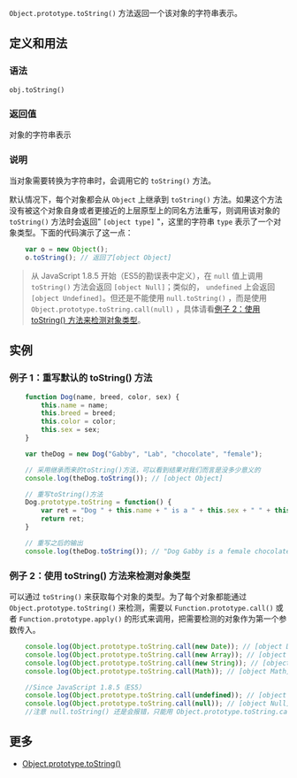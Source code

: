 `Object.prototype.toString()` 方法返回一个该对象的字符串表示。

## 定义和用法

### 语法

`obj.toString()`

### 返回值

对象的字符串表示

### 说明

当对象需要转换为字符串时，会调用它的 `toString()` 方法。

默认情况下，每个对象都会从 `Object` 上继承到 `toString()` 方法。如果这个方法没有被这个对象自身或者更接近的上层原型上的同名方法重写，则调用该对象的 `toString()` 方法时会返回" `[object type]` "，这里的字符串 `type` 表示了一个对象类型。下面的代码演示了这一点：

```javascript
    var o = new Object();
    o.toString(); // 返回了[object Object]
```

> 从 JavaScript 1.8.5 开始（ES5的勘误表中定义），在 `null` 值上调用 `toString()` 方法会返回 `[object Null]`；类似的， `undefined` 上会返回 `[object Undefined]`。但还是不能使用 `null.toString()` ，而是使用 `Object.prototype.toString.call(null)` ，具体请看[例子 2：使用 toString() 方法来检测对象类型](#h_example_detect_object_class)。

## 实例

### 例子 1：重写默认的 toString() 方法

```javascript
    function Dog(name, breed, color, sex) {
        this.name = name;
        this.breed = breed;
        this.color = color;
        this.sex = sex;
    }

    var theDog = new Dog("Gabby", "Lab", "chocolate", "female");

    // 采用继承而来的toString()方法，可以看到结果对我们而言是没多少意义的
    console.log(theDog.toString()); // [object Object]

    // 重写toString()方法
    Dog.prototype.toString = function() {
        var ret = "Dog " + this.name + " is a " + this.sex + " " + this.color + " " + this.breed;
        return ret;
    }

    // 重写之后的输出
    console.log(theDog.toString()); // "Dog Gabby is a female chocolate Lab"
```

### 例子 2：使用 toString() 方法来检测对象类型

可以通过 `toString()` 来获取每个对象的类型。为了每个对象都能通过 `Object.prototype.toString()` 来检测，需要以 `Function.prototype.call()` 或者 `Function.prototype.apply()` 的形式来调用，把需要检测的对象作为第一个参数传入。

```javascript
    console.log(Object.prototype.toString.call(new Date)); // [object Date]
    console.log(Object.prototype.toString.call(new Array)); // [object Array]
    console.log(Object.prototype.toString.call(new String)); // [object String]
    console.log(Object.prototype.toString.call(Math)); // [object Math]

    //Since JavaScript 1.8.5（ES5）
    console.log(Object.prototype.toString.call(undefined)); // [object Undefined]
    console.log(Object.prototype.toString.call(null)); // [object Null]
    //注意 null.toString() 还是会报错，只能用 Object.prototype.toString.call(null)
```

## 更多

*   [Object.prototype.toString()](https://developer.mozilla.org/zh-CN/docs/Web/JavaScript/Reference/Global_Objects/Object/toString)